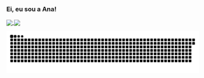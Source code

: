 ### Ei, eu sou a Ana!

<div>
  <a href="https://github.com/alofrrr">
  <img align = "center" height="150" src="https://github-readme-stats.vercel.app/api?username=alofrrr&show_icons=true&theme=dracula&include_all_commits=true&count_private=true"/>
  <img align = "center" height="150" src="https://github-readme-stats.vercel.app/api/top-langs/?username=alofrrr&layout=compact&langs_count=16&theme=dracula"/>
<div>
  
![Snake animation](https://github.com/alofrrr/alofrrr/blob/output/github-contribution-grid-snake.svg)


